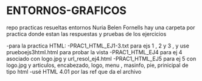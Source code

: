 # ENTORNOS-GRAFICOS
repo practicas resueltas entornos Nuria Belen Fornells
hay una carpeta por practica donde estan las respuestas y pruebas de los ejercicios

-para la practica HTML:
-PRAC1_HTML_EJ1-3.txt para ejs 1 , 2 y 3 , y use prueboejs3html.html para probar la vista
-PRAC1_HTML_EJ4 para ej 4 asociado con logo.jpg y url_resol_ej4.html
-PRAC1_HTML_EJ5 para ej 5 con logo.jpg y articulos, encabezado, logo, menu , masinfo, pie, prinicipal de tipo html
-usé HTML 4.01 por las ref que da el archivo
